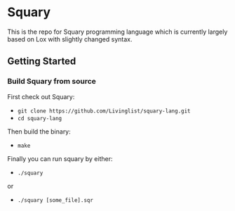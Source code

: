 # Squary
This is the repo for Squary programming language which is currently largely based on Lox with slightly changed syntax.

## Getting Started

### Build Squary from source

First check out Squary:

* `git clone https://github.com/Livinglist/squary-lang.git`
* `cd squary-lang`

Then build the binary:

* `make`

Finally you can run squary by either:

* `./squary`

or
* `./squary [some_file].sqr`
